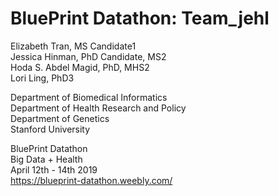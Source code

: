 # BluePrint Datathon: Team_jehl


Elizabeth Tran, MS Candidate1 <br>
Jessica Hinman, PhD Candidate, MS2 <br>
Hoda S. Abdel Magid, PhD, MHS2<br>
Lori Ling, PhD3<br>

Department of Biomedical Informatics<br>
Department of Health Research and Policy <br>
Department of Genetics <br>
Stanford University<br>


BluePrint Datathon <Br>
Big Data + Health <br>
April 12th - 14th 2019<Br>
https://blueprint-datathon.weebly.com/<Br>
